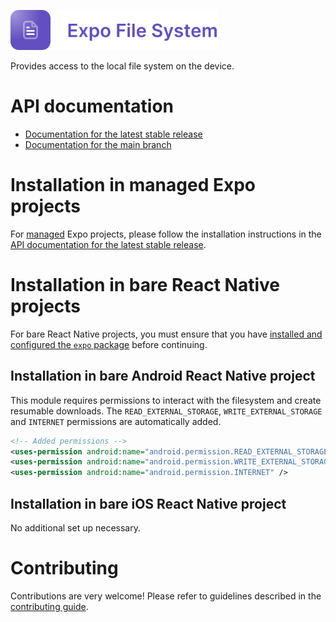 <p>
  <a href="https://docs.expo.dev/versions/latest/sdk/filesystem/">
    <img
      src="../../.github/resources/expo-file-system.svg"
      alt="expo-file-system"
      height="64" />
  </a>
</p>

Provides access to the local file system on the device.

# API documentation

- [Documentation for the latest stable release](https://docs.expo.dev/versions/latest/sdk/filesystem/)
- [Documentation for the main branch](https://docs.expo.dev/versions/unversioned/sdk/filesystem/)

# Installation in managed Expo projects

For [managed](https://docs.expo.dev/archive/managed-vs-bare/) Expo projects, please follow the installation instructions in the [API documentation for the latest stable release](https://docs.expo.dev/versions/latest/sdk/filesystem/).

# Installation in bare React Native projects

For bare React Native projects, you must ensure that you have [installed and configured the `expo` package](https://docs.expo.dev/bare/installing-expo-modules/) before continuing.

## Installation in bare Android React Native project

This module requires permissions to interact with the filesystem and create resumable downloads. The `READ_EXTERNAL_STORAGE`, `WRITE_EXTERNAL_STORAGE` and `INTERNET` permissions are automatically added.

```xml
<!-- Added permissions -->
<uses-permission android:name="android.permission.READ_EXTERNAL_STORAGE" />
<uses-permission android:name="android.permission.WRITE_EXTERNAL_STORAGE" />
<uses-permission android:name="android.permission.INTERNET" />
```

## Installation in bare iOS React Native project

No additional set up necessary.

# Contributing

Contributions are very welcome! Please refer to guidelines described in the [contributing guide](https://github.com/expo/expo#contributing).
